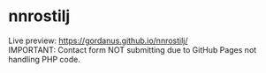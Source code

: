 # nnrostilj

Live preview: https://gordanus.github.io/nnrostilj/ <br>
IMPORTANT:
Contact form NOT submitting due to GitHub Pages not handling PHP code. 
